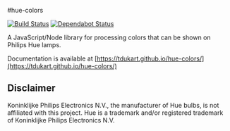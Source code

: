 #hue-colors

[![Build Status](https://travis-ci.org/tdukart/hue-colors.svg?branch=master)](https://travis-ci.org/tdukart/hue-colors)
[![Dependabot Status](https://api.dependabot.com/badges/status?host=github&repo=tdukart/hue-colors)](https://dependabot.com)

A JavaScript/Node library for processing colors that can be shown on Philips Hue lamps.

Documentation is available at [https://tdukart.github.io/hue-colors/](https://tdukart.github.io/hue-colors/)

## Disclaimer
Koninklijke Philips Electronics N.V., the manufacturer of Hue bulbs, is not affiliated with this project. Hue is a
trademark and/or registered trademark of Koninklijke Philips Electronics N.V.
